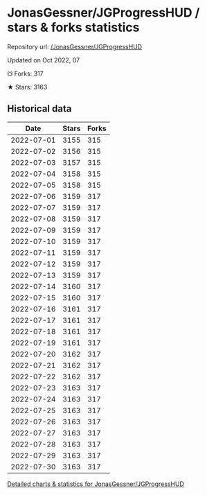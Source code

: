 # JonasGessner/JGProgressHUD / stars & forks statistics

Repository url: [/JonasGessner/JGProgressHUD](https://github.com/JonasGessner/JGProgressHUD)

Updated on Oct 2022, 07

☋ Forks: 317

★ Stars: 3163

## Historical data
| Date | Stars | Forks |
|------|-------|-------|
| 2022-07-01 | 3155 | 315 | 
| 2022-07-02 | 3156 | 315 | 
| 2022-07-03 | 3157 | 315 | 
| 2022-07-04 | 3158 | 315 | 
| 2022-07-05 | 3158 | 315 | 
| 2022-07-06 | 3159 | 317 | 
| 2022-07-07 | 3159 | 317 | 
| 2022-07-08 | 3159 | 317 | 
| 2022-07-09 | 3159 | 317 | 
| 2022-07-10 | 3159 | 317 | 
| 2022-07-11 | 3159 | 317 | 
| 2022-07-12 | 3159 | 317 | 
| 2022-07-13 | 3159 | 317 | 
| 2022-07-14 | 3160 | 317 | 
| 2022-07-15 | 3160 | 317 | 
| 2022-07-16 | 3161 | 317 | 
| 2022-07-17 | 3161 | 317 | 
| 2022-07-18 | 3161 | 317 | 
| 2022-07-19 | 3161 | 317 | 
| 2022-07-20 | 3162 | 317 | 
| 2022-07-21 | 3162 | 317 | 
| 2022-07-22 | 3162 | 317 | 
| 2022-07-23 | 3163 | 317 | 
| 2022-07-24 | 3163 | 317 | 
| 2022-07-25 | 3163 | 317 | 
| 2022-07-26 | 3163 | 317 | 
| 2022-07-27 | 3163 | 317 | 
| 2022-07-28 | 3163 | 317 | 
| 2022-07-29 | 3163 | 317 | 
| 2022-07-30 | 3163 | 317 | 


[Detailed charts & statistics for JonasGessner/JGProgressHUD](https://reviewgithub.com/rep/JonasGessner/JGProgressHUD)
